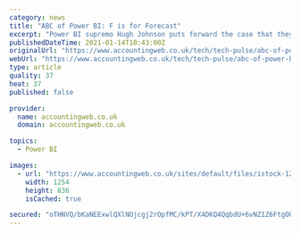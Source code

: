 ```yaml
---
category: news
title: "ABC of Power BI: F is for Forecast"
excerpt: "Power BI supremo Hugh Johnson puts forward the case that they are more relevant than ever. It is just that you need to come at them from a different angle. For a limited few, 2020 was not all bad. The Irish economy is expected to close out with growth of around 3."
publishedDateTime: 2021-01-14T10:43:00Z
originalUrl: "https://www.accountingweb.co.uk/tech/tech-pulse/abc-of-power-bi-f-is-for-forecast"
webUrl: "https://www.accountingweb.co.uk/tech/tech-pulse/abc-of-power-bi-f-is-for-forecast"
type: article
quality: 37
heat: 37
published: false

provider:
  name: accountingweb.co.uk
  domain: accountingweb.co.uk

topics:
  - Power BI

images:
  - url: "https://www.accountingweb.co.uk/sites/default/files/istock-1215727712.jpg"
    width: 1254
    height: 836
    isCached: true

secured: "oTHNVQ/bKaNEExwlQXlNOjcgj2rOpfMC/kPT/X4DKQ4QqbdU+6vNZ1Z6FtgOQTWkCIMvw1hLa7nYBOTLstVjlH/vkhKoWjQirYrfB1OZgC+EQDSC6H2FezBHACVMYoS5wmqYkd5ZoLcmKKPwg0aHtC1QU1U7pV6pE4gA1drYiStPhngVKUAcHZU0OnWTl5xV+wqxffPtXTHaQXr2ukKZ+7re1QfPmD33loJ1heCe+TAN0PZ1e8+6kafcP30ByPqjy9SbjPcG9jYbsGOK18ob7bVBjGaMQ1jc1S/6xVXGe6wC+OkPEjVxz8kF7fk9n7zGyHmuo5+0AtjlQGmTGHkYHagguoi9qoJoOKDeGnR3U14=;nmYM4RRWvB5FgrOnaLvbaw=="
---
```


